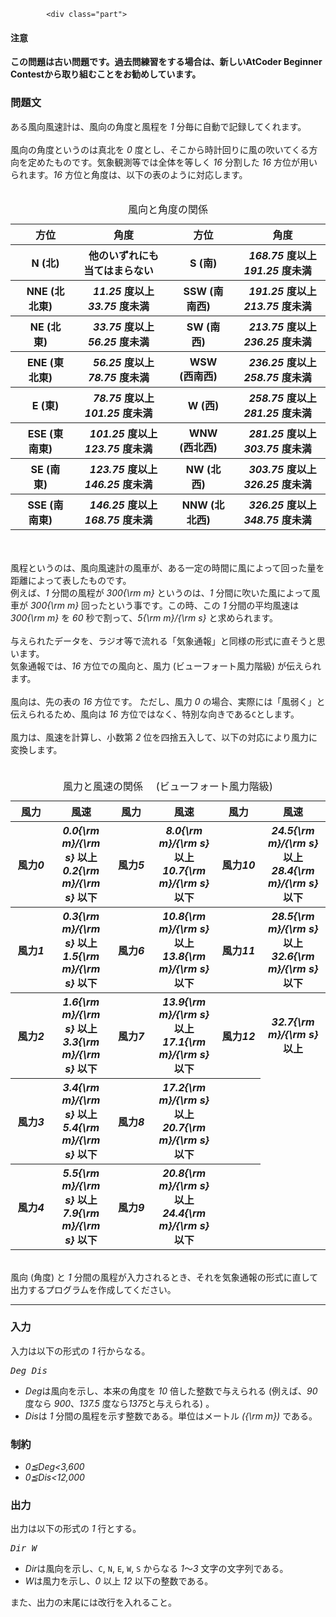 <div id="task-statement">
			


	
	

			<div class="part">
<h4>注意</h4>
<p><b>この問題は古い問題です。過去問練習をする場合は、新しいAtCoder Beginner Contestから取り組むことをお勧めしています。</b></p>

<h3>問題文</h3>
<section>
ある風向風速計は、風向の角度と風程を <var>1</var> 分毎に自動で記録してくれます。<br />
<br />
風向の角度というのは真北を <var>0</var> 度とし、そこから時計回りに風の吹いてくる方向を定めたものです。気象観測等では全体を等しく <var>16</var> 分割した <var>16</var> 方位が用いられます。<var>16</var> 方位と角度は、以下の表のように対応します。<br />
<br />
<center>
<table> 
<caption> 風向と角度の関係</caption>
<tr>
<th>　方位　</th><th>　角度　</th>
<th>　方位　</th><th>　角度　</th>
</tr>
<tr>
<th>　N (北)　</th><th>　他のいずれにも当てはまらない　</th>
<th>　S (南)　</th><th>　<var>168.75</var> 度以上 <var>191.25</var> 度未満　</th>
</tr>
<tr>
<th>　NNE (北北東)　</th><th>　<var>11.25</var> 度以上 <var>33.75</var> 度未満　</th>
<th>　SSW (南南西)　</th><th>　<var>191.25</var> 度以上 <var>213.75</var> 度未満　</th>
</tr>
<tr>
<th>　NE (北東)　</th><th>　<var>33.75</var> 度以上 <var>56.25</var> 度未満　</th>
<th>　SW (南西)　</th><th>　<var>213.75</var> 度以上 <var>236.25</var> 度未満　</th>
</tr>
<tr>
<th>　ENE (東北東)　</th><th>　<var>56.25</var> 度以上 <var>78.75</var> 度未満　</th>
<th>　WSW (西南西)　</th><th>　<var>236.25</var> 度以上 <var>258.75</var> 度未満　</th>
</tr>
<tr>
<th>　E (東)　</th><th>　<var>78.75</var> 度以上 <var>101.25</var> 度未満　</th>
<th>　W (西)　</th><th>　<var>258.75</var> 度以上 <var>281.25</var> 度未満　</th>
</tr>
<tr>
<th>　ESE (東南東)　</th><th>　<var>101.25</var> 度以上 <var>123.75</var> 度未満　</th>
<th>　WNW (西北西)　</th><th>　<var>281.25</var> 度以上 <var>303.75</var> 度未満　</th>
</tr>
<tr>
<th>　SE (南東)　</th><th>　<var>123.75</var> 度以上 <var>146.25</var> 度未満　</th>
<th>　NW (北西)　</th><th>　<var>303.75</var> 度以上 <var>326.25</var> 度未満　</th>
</tr>
<tr>
<th>　SSE (南南東)　</th><th>　<var>146.25</var> 度以上 <var>168.75</var> 度未満　</th>
<th>　NNW (北北西)　</th><th>　<var>326.25</var> 度以上 <var>348.75</var> 度未満　</th>
</tr>
</table>
</center>
<br />
<br />
風程というのは、風向風速計の風車が、ある一定の時間に風によって回った量を距離によって表したものです。<br />
例えば、<var>1</var> 分間の風程が <var>300{\rm m}</var> というのは、<var>1</var> 分間に吹いた風によって風車が <var>300{\rm m}</var> 回ったという事です。この時、この <var>1</var> 分間の平均風速は <var>300{\rm m}</var> を <var>60</var> 秒で割って、<var>5{\rm m}/{\rm s}</var> と求められます。<br />
<br />
与えられたデータを、ラジオ等で流れる「気象通報」と同様の形式に直そうと思います。<br />
気象通報では、<var>16</var> 方位での風向と、風力 (ビューフォート風力階級) が伝えられます。<br />
<br />
風向は、先の表の <var>16</var> 方位です。
ただし、風力 <var>0</var> の場合、実際には「風弱く」と伝えられるため、風向は <var>16</var> 方位ではなく、特別な向きである<code>C</code>とします。<br />
<br />
風力は、風速を計算し、小数第 <var>2</var> 位を四捨五入して、以下の対応により風力に変換します。
<br />　
<center>
<table> 
<caption> 風力と風速の関係 　(ビューフォート風力階級)</caption>
<tr>
<th>風力　　</th><th>風速　　</th>
<th>風力　　</th><th>風速　　</th>
<th>風力　　</th><th>風速　　</th>
</tr>
<tr>
<th>風力<var>0</var>　　</th> <th><var>0.0{\rm m}/{\rm s}</var> 以上 <var>0.2{\rm m}/{\rm s}</var> 以下　　</th>
<th>風力<var>5</var>　　</th> <th><var>8.0{\rm m}/{\rm s}</var> 以上 <var>10.7{\rm m}/{\rm s}</var> 以下　　</th>
<th>風力<var>10</var>　　</th> <th><var>24.5{\rm m}/{\rm s}</var> 以上 <var>28.4{\rm m}/{\rm s}</var> 以下　　</th>
</tr>
<tr>
<th>風力<var>1</var>　　</th> <th><var>0.3{\rm m}/{\rm s}</var> 以上 <var>1.5{\rm m}/{\rm s}</var> 以下　　</th>
<th>風力<var>6</var>　　</th> <th><var>10.8{\rm m}/{\rm s}</var> 以上 <var>13.8{\rm m}/{\rm s}</var> 以下　　</th>
<th>風力<var>11</var>　　</th> <th><var>28.5{\rm m}/{\rm s}</var> 以上 <var>32.6{\rm m}/{\rm s}</var> 以下　　</th>
</tr>
<tr>
<th>風力<var>2</var>　　</th> <th><var>1.6{\rm m}/{\rm s}</var> 以上 <var>3.3{\rm m}/{\rm s}</var> 以下　　</th>
<th>風力<var>7</var>　　</th> <th><var>13.9{\rm m}/{\rm s}</var> 以上 <var>17.1{\rm m}/{\rm s}</var> 以下　　</th>
<th>風力<var>12</var>　　</th> <th><var>32.7{\rm m}/{\rm s}</var> 以上　　</th>
</tr>
<tr>
<th>風力<var>3</var>　　</th> <th><var>3.4{\rm m}/{\rm s}</var> 以上 <var>5.4{\rm m}/{\rm s}</var> 以下　　</th>
<th>風力<var>8</var>　　</th> <th><var>17.2{\rm m}/{\rm s}</var> 以上 <var>20.7{\rm m}/{\rm s}</var> 以下　　</th>
<th>　</th>
</tr>
<tr>
<th>風力<var>4</var>　　</th> <th><var>5.5{\rm m}/{\rm s}</var> 以上 <var>7.9{\rm m}/{\rm s}</var> 以下　　</th>
<th>風力<var>9</var>　　</th> <th><var>20.8{\rm m}/{\rm s}</var> 以上 <var>24.4{\rm m}/{\rm s}</var> 以下　　</th>
<th>　</th>
</tr>
</table>
</center>

<br />
風向 (角度) と <var>1</var> 分間の風程が入力されるとき、それを気象通報の形式に直して出力するプログラムを作成してください。
</section>
</div>

<hr />

<div class="io-style">
<div class="part">
<h3>入力</h3>
<section>
入力は以下の形式の <var>1</var> 行からなる。
<pre>
<var>Deg</var> <var>Dis</var>
</pre>
<ul>
<li><var>Deg</var>は風向を示し、本来の角度を <var>10</var> 倍した整数で与えられる (例えば、<var>90</var> 度なら <var>900</var>、<var>137.5</var> 度なら<var>1375</var>と与えられる) 。
</li>
<li>
<var>Dis</var>は <var>1</var> 分間の風程を示す整数である。単位はメートル <var>({\rm m})</var> である。
</li>
</ul>

</section>
</div>

<div class="part">
<h3>制約</h3>
<section>
<ul>
<li><var>0≦Deg<3,600</var></li>
<li><var>0≦Dis<12,000</var></li>
</ul>
</section>
</div>

<div class="part">
<h3>出力</h3>
<section>
出力は以下の形式の <var>1</var> 行とする。
<pre>
<var>Dir</var> <var>W</var>
</pre>
<ul>
<li>
<var>Dir</var>は風向を示し、<code>C</code>, <code>N</code>, <code>E</code>, <code>W</code>, <code>S</code> からなる <var>1</var>〜<var>3</var> 文字の文字列である。
</li>
<li>
<var>W</var>は風力を示し、<var>0</var> 以上 <var>12</var> 以下の整数である。
</li>
</ul>
また、出力の末尾には改行を入れること。
</section>
</div>
</div>